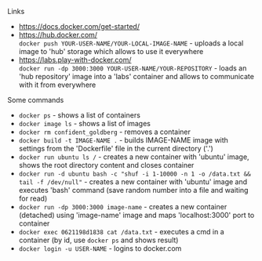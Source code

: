 
Links

- https://docs.docker.com/get-started/
- https://hub.docker.com/ \
`docker push YOUR-USER-NAME/YOUR-LOCAL-IMAGE-NAME` - uploads a local image to 'hub' storage which allows to use it everywhere
- https://labs.play-with-docker.com/ \
`docker run -dp 3000:3000 YOUR-USER-NAME/YOUR-REPOSITORY` - loads an 'hub repository' image into a 'labs' container and allows to communicate with it from everywhere

Some commands

- `docker ps` - shows a list of containers
- `docker image ls` - shows a list of images
- `docker rm confident_goldberg` - removes a container
- `docker build -t IMAGE-NAME .` - builds IMAGE-NAME image with settings from the 'Dockerfile' file in the current directory ('.')
- `docker run ubuntu ls /` - creates a new container with 'ubuntu' image, shows the root directory content and closes container
- `docker run -d ubuntu bash -c "shuf -i 1-10000 -n 1 -o /data.txt && tail -f /dev/null"` - creates a new container with 'ubuntu' image and executes 'bash' command (save random number into a file and waiting for read)
- `docker run -dp 3000:3000 image-name` - creates a new container (detached) using 'image-name' image and maps 'localhost:3000' port to container
- `docker exec 0621198d1838 cat /data.txt` - executes a cmd in a container (by id, use `docker ps` and shows result)
- `docker login -u USER-NAME` - logins to docker.com
